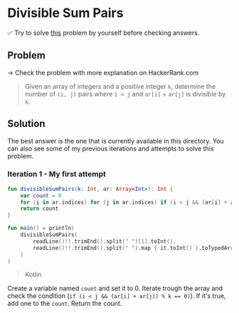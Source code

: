 # Divisible Sum Pairs

✅ Try to solve [this](https://www.hackerrank.com/challenges/divisible-sum-pairs/problem?isFullScreen=true) problem by yourself before checking answers.

## Problem

-> Check the problem with more explanation on HackerRank.com

> Given an array of integers and a positive integer `k`, determine the number of `(i, j)` pairs where `i < j` and `ar[i]` + `ar[j]` is divisible by `k`.

## Solution

The best answer is the one that is currently available in this directory. You can also see some of my previous iterations and attempts to solve this problem.

### Iteration 1 - My first attempt

```kotlin
fun divisibleSumPairs(k: Int, ar: Array<Int>): Int {
    var count = 0
    for (i in ar.indices) for (j in ar.indices) if (i < j && (ar[i] + ar[j]) % k == 0) count++
    return count
}

fun main() = println(
    divisibleSumPairs(
        readLine()!!.trimEnd().split(" ")[1].toInt(),
        readLine()!!.trimEnd().split(" ").map { it.toInt() }.toTypedArray()
    )
)
```
> Kotlin

Create a variable named `count` and set it to 0. Iterate trough the array and check the condition (`if (i < j && (ar[i] + ar[j]) % k == 0)`). If it's true, add one to the `count`. Return the count.
